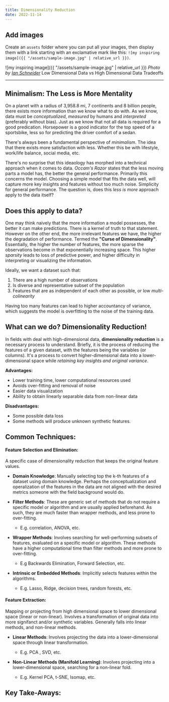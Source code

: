 ```yaml
---
title: Dimensionality Reduction
date: 2022-11-14
---
```


## Add images
Create an `assets` folder where you can put all your images,
then display them with a link starting with an exclamative mark like this:
`![my inspiring image]({{ "/assets/sample-image.jpg" | relative_url }})`.

![my inspiring image]({{ "/assets/sample-image.jpg" | relative_url }})
_Photo by [Ian Schneider](https://unsplash.com/@goian)_
Low Dimensional Data vs High Dimensional Data Tradeoffs

---------------------------------------------------------------------------------------------------------
## Minimalism: The Less is More Mentality
On a planet with a radius of 3,958.8 mi, 7 continents and 8 billion people, there exists more information than we know what to do with.
As we know, data must be *conceptualized*, *measured* by humans and *interpreted* (preferably without bias). Just as we know that not all data is required for a good predication. Horsepower is a good indicator for the top speed of a sportsbike, less so for predicting the driver comfort of a sedan.

There's always been a fundamental perspective of *minimalism*. The idea that there exists more satisfaction with less. Whether this be with lifestyle, work/life balance, social media, etc. 

There's no surprise that this ideaology has morphed into a technical approach when it comes to data. *Occam's Razor* states that the less moving parts a model has, the better the general performance. Primarily this concerns the model. Choosing a simple model that fits the data well, will capture more key insights and features without too much noise. Simplicity for general performance. The question is, does this *less is more* approach apply to the data itself?

## Does this apply to data?
One may think naively that the more information a model possesses, the better it can make predictions. There is a kernel of truth to that statement. However on the other end, the more irrelevant features we have, the higher the degradation of performance. Termed the **"Curse of Dimensionality"**. Essentially, the higher the number of features, the more sparse the observations become in that exponentially increasing space. This higher *sparsity* leads to loss of predictive power, and higher difficulty in interpreting or visualizing the information. 

Ideally, we want a dataset such that:
1. There are a high number of observations 
2. Is diverse and representative subset of the population 
3. Features that are as independent of each other as possible, or low *multi-colinearity*

Having too many features can lead to higher accountancy of variance, which suggests the model is overfitting to the noise of the training data. 

## What can we do? Dimensionality Reduction!
In fields with deal with high-dimensional data, **dimensionality reduction** is a necessary process to understand. Briefly, it is the process of reducing the features of a given dataset, with the features being the variables (or columns). It's a process to convert higher-dimensional data into a lower-dimensional space while *retaining key insights and original variance*. 

**Advantages:**
- Lower training time, lower computational resources used
- Avoids over-fitting and removal of noise
- Easier data visualization
- Ability to obtain linearly separable data from non-linear data

**Disadvantages:**
- Some possible data loss
- Some methods will produce unknown synthetic features. 

## Common Techniques:

#### Feature Selection and Elimination: 

A specific case of dimensionality reduction that keeps the original feature values. 

- **Domain Knowledge**: Manually selecting top the k-th features of a dataset using domain knowledge. Perhaps the conceptualization and operalization of the features in the data are not aligned with the desired metrics someone with the field background would do. 
 
- **Filter Methods**: These are generic set of methods that do not require a specific model or algorithm and are usually applied beforehand. As such, they are much faster than wrapper methods, and less prone to over-fitting. 
    - E.g. correlation, ANOVA, etc.

- **Wrapper Methods**: Involves searching for well-performing subsets of features, evaluated on a specific model or algorithm. These methods have a higher computational time than filter methods and more prone to over-fitting. 
    - E.g Backwards Elimination, Forward Selection, etc. 

- **Intrinsic or Embedded Methods**: Implicitly selects features within the algorithms. 
    - E.g. Lasso, Ridge, decision trees, random forests, etc.

#### Feature Extraction: 

Mapping or projecting from high dimensional space to lower dimensional space (linear or non-linear). Involves a transformation of original data into more signifanct and/or synthetic variables. Generally falls into linear methods, and non-linear methods.

- **Linear Methods**: Involves projecting the data into a lower-dimensional space through linear transformation. 
    - E.g. PCA , SVD, etc. 

- **Non-Linear Methods (Manifold Learning)**: Involves projecting into a lower-dimensional space, searching for a non-linear fold. 
    - E.g. Kernel PCA, t-SNE, Isomap, etc.

## Key Take-Aways:




























